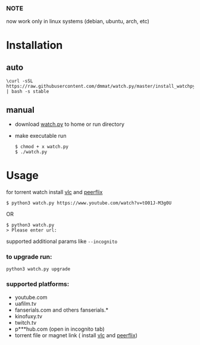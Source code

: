 ### NOTE

now work only in linux systems (debian, ubuntu, arch, etc)



# Installation

## auto 

```
\curl -sSL https://raw.githubusercontent.com/dmmat/watch.py/master/install_watchpy.sh | bash -s stable
```

## manual 

* download [watch.py](https://raw.githubusercontent.com/dmmat/watch.py/master/watch.py)  to home or run directory 

* make executable run 

    ``` 
    $ chmod + x watch.py 
    $ ./watch.py
    ```


# Usage

for torrent watch install [vlc](https://www.videolan.org/vlc/#download) and [peerflix](https://www.npmjs.com/package/peerflix)

```
$ python3 watch.py https://www.youtube.com/watch?v=tO01J-M3g0U
```

OR 

```
$ python3 watch.py
> Please enter url: 
```


supported additional params like ```--incognito```

### to upgrade run:

``` python3 watch.py upgrade ```

### supported platforms:

- youtube.com
- uafilm.tv
- fanserials.com and others fanserials.*
- kinofuxy.tv
- twitch.tv
- p***hub.com (open in incognito tab)
- torrent file or magnet link ( install [vlc](https://www.videolan.org/vlc/#download) and [peerflix](https://www.npmjs.com/package/peerflix))
